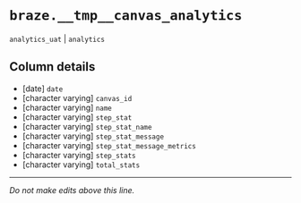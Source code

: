 # `braze.__tmp__canvas_analytics`
`analytics_uat` | `analytics`

## Column details
* [date]      `date`
* [character varying] `canvas_id`
* [character varying] `name`
* [character varying] `step_stat`
* [character varying] `step_stat_name`
* [character varying] `step_stat_message`
* [character varying] `step_stat_message_metrics`
* [character varying] `step_stats`
* [character varying] `total_stats`

-------------------------------------------------------------------------------
*Do not make edits above this line.*
